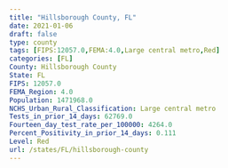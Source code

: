 ```yaml
---
title: "Hillsborough County, FL"
date: 2021-01-06
draft: false
type: county
tags: [FIPS:12057.0,FEMA:4.0,Large central metro,Red]
categories: [FL]
County: Hillsborough County
State: FL
FIPS: 12057.0
FEMA_Region: 4.0
Population: 1471968.0
NCHS_Urban_Rural_Classification: Large central metro
Tests_in_prior_14_days: 62769.0
Fourteen_day_test_rate_per_100000: 4264.0
Percent_Positivity_in_prior_14_days: 0.111
Level: Red
url: /states/FL/hillsborough-county
---
```



